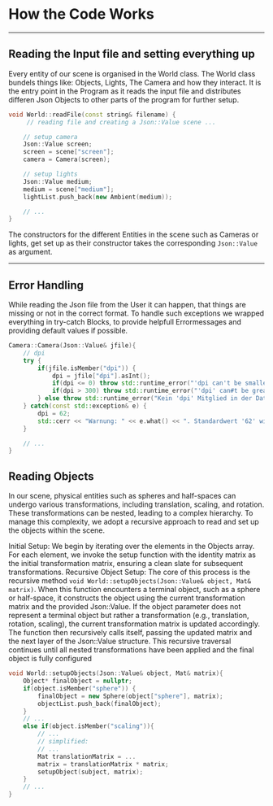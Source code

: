 # How the Code Works

---

## Reading the Input file and setting everything up

Every entity of our scene is organised in the World class. The World class bundels things like: Objects, Lights, The Camera and how they interact. It is the entry point in the Program as it reads the input file and distributes differen Json Objects to other parts of the program for further setup.

```cpp
void World::readFile(const string& filename) {
     // reading file and creating a Json::Value scene ...

    // setup camera
    Json::Value screen;
    screen = scene["screen"];
    camera = Camera(screen);

    // setup lights
    Json::Value medium;
    medium = scene["medium"];
    lightList.push_back(new Ambient(medium));

    // ...
}
```
The constructors for the different Entities in the scene such as Cameras or lights, get set up as their constructor takes the corresponding ```Json::Value``` as argument.

---
## Error Handling

While reading the Json file from the User it can happen, that things are missing or not in the correct format. To handle such exceptions we wrapped everything in try-catch Blocks, to provide helpfull Errormessages and providing default values if possible.

```cpp
Camera::Camera(Json::Value& jfile){
    // dpi
    try {
        if(jfile.isMember("dpi")) {
            dpi = jfile["dpi"].asInt();
            if(dpi <= 0) throw std::runtime_error("'dpi can't be smaller or equal to one");
            if(dpi > 300) throw std::runtime_error("'dpi' can#t be greater then 300");
        } else throw std::runtime_error("Kein 'dpi' Mitglied in der Datei gefunden");
    } catch(const std::exception& e) {
        dpi = 62;
        std::cerr << "Warnung: " << e.what() << ". Standardwert '62' wird verwendet." << std::endl;
    }

    // ...
}
```

## Reading Objects

In our scene, physical entities such as spheres and half-spaces can undergo various transformations, including translation, scaling, and rotation. These transformations can be nested, leading to a complex hierarchy. To manage this complexity, we adopt a recursive approach to read and set up the objects within the scene.

Initial Setup: We begin by iterating over the elements in the Objects array. For each element, we invoke the setup function with the identity matrix as the initial transformation matrix, ensuring a clean slate for subsequent transformations.
Recursive Object Setup: The core of this process is the recursive method ```void World::setupObjects(Json::Value& object, Mat& matrix)```. When this function encounters a terminal object, such as a sphere or half-space, it constructs the object using the current transformation matrix and the provided Json::Value.
If the object parameter does not represent a terminal object but rather a transformation (e.g., translation, rotation, scaling), the current transformation matrix is updated accordingly. The function then recursively calls itself, passing the updated matrix and the next layer of the Json::Value structure. This recursive traversal continues until all nested transformations have been applied and the final object is fully configured

```cpp
void World::setupObjects(Json::Value& object, Mat& matrix){
    Object* finalObject = nullptr;
    if(object.isMember("sphere")) {
        finalObject = new Sphere(object["sphere"], matrix);
        objectList.push_back(finalObject);
    }
    // ... 
    else if(object.isMember("scaling")){
        // ...
        // simplified:
        // ...
        Mat translationMatrix = ...
        matrix = translationMatrix * matrix;
        setupObject(subject, matrix);
    }
    // ...
}
```